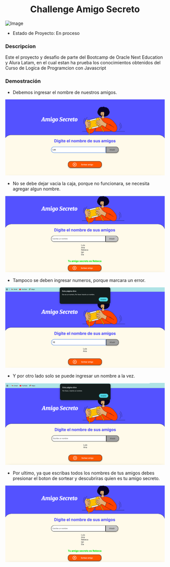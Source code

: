<h1 align="center">Challenge Amigo Secreto</h1>

![Image](https://cdn1.gnarususercontent.com.br/6/409216/3ac446bc-bb20-4fbf-95a4-0a21c7abd066.png)

- Estado de Proyecto: En proceso

<h3>Descripcion</h3>
<p> Este el proyecto y desafio de parte del Bootcamp de Oracle Next Education y Alura Latam, en el cual estan ha prueba los conocimientos obtenidos del Curso de Logica de Programcion con Javascript </p>

<h3>Demostración</h3>

- Debemos ingresar el nombre de nuestros amigos. 

![Image](https://github.com/JLReyesBarrientos/challenge-amigo-secreto_JoseLuis/blob/main/Captura%20de%20Pantalla%202025-03-10%20a%20la(s)%2021.23.18.png)

- No se debe dejar vacia la caja, porque no funcionara, se necesita agregar algun nombre.

![Image](https://github.com/JLReyesBarrientos/challenge-amigo-secreto_JoseLuis/blob/main/Captura%20de%20Pantalla%202025-03-10%20a%20la(s)%2021.30.04.png)

- Tampoco se deben ingresar numeros, porque marcara un error.

![Image](https://github.com/JLReyesBarrientos/challenge-amigo-secreto_JoseLuis/blob/main/Captura%20de%20Pantalla%202025-03-10%20a%20la(s)%2021.24.49.png)

- Y por otro lado solo se puede ingresar un nombre a la vez.

![Image](https://github.com/JLReyesBarrientos/challenge-amigo-secreto_JoseLuis/blob/main/Captura%20de%20Pantalla%202025-03-10%20a%20la(s)%2021.23.46.png)

- Por ultimo, ya que escribas todos los nombres de tus amigos debes presionar el boton de sortear y descubriras quien es tu amigo secreto.

![Image](https://github.com/JLReyesBarrientos/challenge-amigo-secreto_JoseLuis/blob/main/Captura%20de%20Pantalla%202025-03-10%20a%20la(s)%2021.30.04.png)







